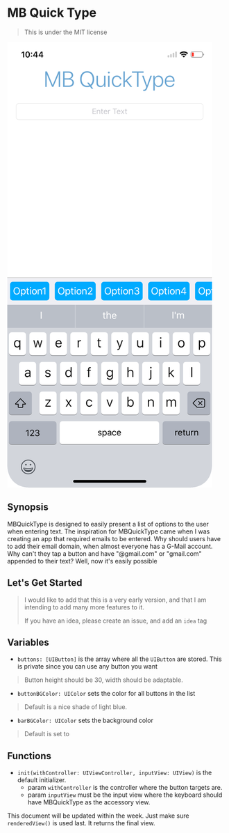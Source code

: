 # MB Quick Type
> This is under the MIT license

![screenshot preview](./simshot.png)

## Synopsis
MBQuickType is designed to easily present a list of options to the user when entering text. The inspiration for MBQuickType came when I was creating an app that required emails to be entered. Why should users have to add their email domain, when almost everyone has a G-Mail account. Why can't they tap a button and have "@gmail.com" or "gmail.com" appended to their text? Well, now it's easily possible

## Let's Get Started

> I would like to add that this is a very early version, and that I am intending to add many more features to it.
> 
> If you have an idea, please create an issue, and add an `idea` tag


## Variables

* `buttons: [UIButton]` is the array where all the `UIButton` are stored. This is private since you can use any button you want

> Button height should be 30, width should be adaptable.

* `buttonBGColor: UIColor` sets the color for all buttons in the list

> Default is a nice shade of light blue.

* `barBGColor: UIColor` sets the background color

> Default is set to 

## Functions

* `init(withController: UIViewController, inputView: UIView)` is the default initializer.
	* param `withController` is the controller where the button targets are.
	* param `inputView` must be the input view where the keyboard should have MBQuickType as the accessory view.

This document will be updated within the week. Just make sure `renderedView()` is used last. It returns the final view.

	

